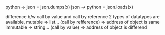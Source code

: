 python -> json = json.dumps(x)
json -> python = json.loads(x)

difference b/w call by value and call by reference
2 types of datatypes are available, 
mutable => list... (call by refference) => address of object is same
immutable => string... (call by value)  => address of object is differend
